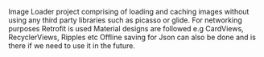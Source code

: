 Image Loader project comprising of loading and caching images without using any third party libraries such as picasso or glide.
For networking purposes Retrofit is used
Material designs are followed e.g CardViews, RecyclerViews, Ripples etc
Offline saving for Json can also be done and is there if we need to use it in the future.
